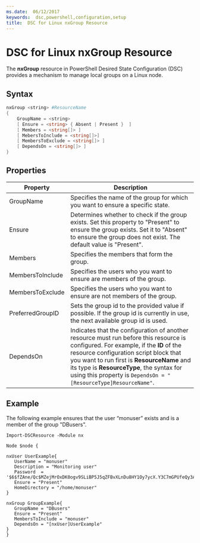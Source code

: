 ```yaml
---
ms.date:  06/12/2017
keywords:  dsc,powershell,configuration,setup
title:  DSC for Linux nxGroup Resource
---
```


# DSC for Linux nxGroup Resource

The **nxGroup** resource in PowerShell Desired State Configuration (DSC) provides a mechanism to manage local groups on a Linux node.

## Syntax

```powershell
nxGroup <string> #ResourceName
{
    GroupName = <string>
    [ Ensure = <string> { Absent | Present }  ]
    [ Members = <string[]> ]
    [ MebersToInclude = <string[]>]
    [ MembersToExclude = <string[]> ]
    [ DependsOn = <string[]> ]
}
```

## Properties

|  Property |  Description |
|---|---|
| GroupName| Specifies the name of the group for which you want to ensure a specific state.|
| Ensure| Determines whether to check if the group exists. Set this property to "Present" to ensure the group exists. Set it to "Absent" to ensure the group does not exist. The default value is "Present".|
| Members| Specifies the members that form the group.|
| MembersToInclude| Specifies the users who you want to ensure are members of the group.|
| MembersToExclude| Specifies the users who you want to ensure are not members of the group.|
| PreferredGroupID| Sets the group id to the provided value if possible. If the group id is currently in use, the next available group id is used.|
| DependsOn | Indicates that the configuration of another resource must run before this resource is configured. For example, if the **ID** of the resource configuration script block that you want to run first is **ResourceName** and its type is **ResourceType**, the syntax for using this property is `DependsOn = "[ResourceType]ResourceName"`.|

## Example

The following example ensures that the user “monuser” exists and is a member of the group "DBusers".

```
Import-DSCResource -Module nx

Node $node {

nxUser UserExample{
   UserName = "monuser"
   Description = "Monitoring user"
   Password  =    '$6$fZAne/Qc$MZejMrOxDK0ogv9SLiBP5J5qZFBvXLnDu8HY1Oy7ycX.Y3C7mGPUfeQy3A82ev3zIabhDQnj2ayeuGn02CqE/0'
   Ensure = "Present"
   HomeDirectory = "/home/monuser"
}

nxGroup GroupExample{
   GroupName = "DBusers"
   Ensure = "Present"
   MembersToInclude = "monuser"
   DependsOn = "[nxUser]UserExample"
}
}
```